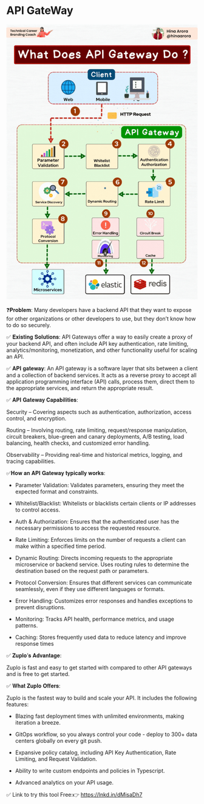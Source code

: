 # API GateWay

![Banner](../images/APIGateWay.gif)

❓𝐏𝐫𝐨𝐛𝐥𝐞𝐦:
Many developers have a backend API that they want to expose for other organizations or other developers to use, but they don’t know how to do so securely.

✅ 𝐄𝐱𝐢𝐬𝐭𝐢𝐧𝐠 𝐒𝐨𝐥𝐮𝐭𝐢𝐨𝐧𝐬:
API Gateways offer a way to easily create a proxy of your backend API, and often include API key authentication, rate limiting, analytics/monitoring, monetization, and other functionality useful for scaling an API.

✅ 𝐀𝐏𝐈 𝐠𝐚𝐭𝐞𝐰𝐚𝐲:
An API gateway is a software layer that sits between a client and a collection of backend services.
It acts as a reverse proxy to accept all application programming interface (API) calls, process them, direct them to the appropriate services, and return the appropriate result.

✅ 𝐀𝐏𝐈 𝐆𝐚𝐭𝐞𝐰𝐚𝐲 𝐂𝐚𝐩𝐚𝐛𝐢𝐥𝐢𝐭𝐢𝐞𝐬:

Security – Covering aspects such as authentication, authorization, access control, and encryption.

Routing – Involving routing, rate limiting, request/response manipulation, circuit breakers, blue-green and canary deployments, A/B testing, load balancing, health checks, and customized error handling.

Observability – Providing real-time and historical metrics, logging, and tracing capabilities.

✅𝐇𝐨𝐰 𝐚𝐧 𝐀𝐏𝐈 𝐆𝐚𝐭𝐞𝐰𝐚𝐲 𝐭𝐲𝐩𝐢𝐜𝐚𝐥𝐥𝐲 𝐰𝐨𝐫𝐤𝐬:

- Parameter Validation:
Validates parameters, ensuring they meet the expected format and constraints.

- Whitelist/Blacklist:
Whitelists or blacklists certain clients or IP addresses to control access.

- Auth & Authorization:
Ensures that the authenticated user has the necessary permissions to access the requested resource.

- Rate Limiting:
Enforces limits on the number of requests a client can make within a specified time period.

- Dynamic Routing:
Directs incoming requests to the appropriate microservice or backend service.
Uses routing rules to determine the destination based on the request path or parameters.

- Protocol Conversion:
Ensures that different services can communicate seamlessly, even if they use different languages or formats.

- Error Handling:
Customizes error responses and handles exceptions to prevent disruptions.

- Monitoring:
Tracks API health, performance metrics, and usage patterns.

- Caching:
Stores frequently used data to reduce latency and improve response times

✅ 𝐙𝐮𝐩𝐥𝐨’𝐬 𝐀𝐝𝐯𝐚𝐧𝐭𝐚𝐠𝐞:

Zuplo is fast and easy to get started with compared to other API gateways and is free to get started.

✅ 𝐖𝐡𝐚𝐭 𝐙𝐮𝐩𝐥𝐨 𝐎𝐟𝐟𝐞𝐫𝐬:

Zuplo is the fastest way to build and scale your API. It includes the following features:

- Blazing fast deployment times with unlimited environments, making iteration a breeze.

- GitOps workflow, so you always control your code - deploy to 300+ data centers globally on every git push.

- Expansive policy catalog, including API Key Authentication, Rate Limiting, and Request Validation.

- Ability to write custom endpoints and policies in Typescript.

- Advanced analytics on your API usage.

✅ Link to try this tool Free:👉 https://lnkd.in/dMisaDh7